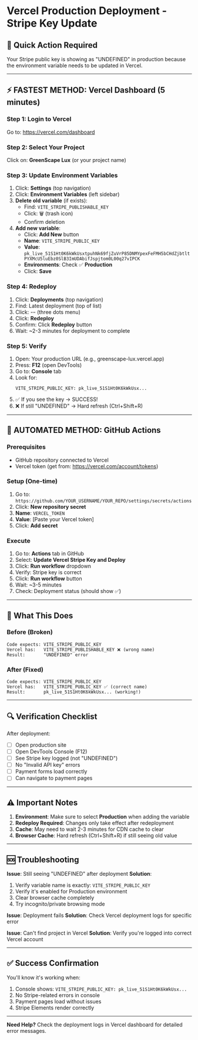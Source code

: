 # Vercel Production Deployment - Stripe Key Update

## 🎯 Quick Action Required

Your Stripe public key is showing as "UNDEFINED" in production because the environment variable needs to be updated in Vercel.

---

## ⚡ FASTEST METHOD: Vercel Dashboard (5 minutes)

### Step 1: Login to Vercel
Go to: https://vercel.com/dashboard

### Step 2: Select Your Project
Click on: **GreenScape Lux** (or your project name)

### Step 3: Update Environment Variables
1. Click: **Settings** (top navigation)
2. Click: **Environment Variables** (left sidebar)
3. **Delete old variable** (if exists):
   - Find: `VITE_STRIPE_PUBLISHABLE_KEY`
   - Click: 🗑️ (trash icon)
   - Confirm deletion
4. **Add new variable**:
   - Click: **Add New** button
   - **Name**: `VITE_STRIPE_PUBLIC_KEY`
   - **Value**: `pk_live_51S1Ht0K6kWkUsxtpuhNk69fjZuVrP85DNMYpexFeFMH5bCHdZjbtltPYXMcU5luEbz0SlB3ImUDAbifJspjtom0L00q27vIPCK`
   - **Environments**: Check ✅ **Production**
   - Click: **Save**

### Step 4: Redeploy
1. Click: **Deployments** (top navigation)
2. Find: Latest deployment (top of list)
3. Click: **⋯** (three dots menu)
4. Click: **Redeploy**
5. Confirm: Click **Redeploy** button
6. Wait: ~2-3 minutes for deployment to complete

### Step 5: Verify
1. Open: Your production URL (e.g., greenscape-lux.vercel.app)
2. Press: **F12** (open DevTools)
3. Go to: **Console** tab
4. Look for:
   ```
   VITE_STRIPE_PUBLIC_KEY: pk_live_51S1Ht0K6kWkUsx...
   ```
5. ✅ If you see the key → SUCCESS!
6. ❌ If still "UNDEFINED" → Hard refresh (Ctrl+Shift+R)

---

## 🤖 AUTOMATED METHOD: GitHub Actions

### Prerequisites
- GitHub repository connected to Vercel
- Vercel token (get from: https://vercel.com/account/tokens)

### Setup (One-time)
1. Go to: `https://github.com/YOUR_USERNAME/YOUR_REPO/settings/secrets/actions`
2. Click: **New repository secret**
3. **Name**: `VERCEL_TOKEN`
4. **Value**: [Paste your Vercel token]
5. Click: **Add secret**

### Execute
1. Go to: **Actions** tab in GitHub
2. Select: **Update Vercel Stripe Key and Deploy**
3. Click: **Run workflow** dropdown
4. Verify: Stripe key is correct
5. Click: **Run workflow** button
6. Wait: ~3-5 minutes
7. Check: Deployment status (should show ✅)

---

## 📝 What This Does

### Before (Broken)
```
Code expects: VITE_STRIPE_PUBLIC_KEY
Vercel has:   VITE_STRIPE_PUBLISHABLE_KEY ❌ (wrong name)
Result:       "UNDEFINED" error
```

### After (Fixed)
```
Code expects: VITE_STRIPE_PUBLIC_KEY
Vercel has:   VITE_STRIPE_PUBLIC_KEY ✅ (correct name)
Result:       pk_live_51S1Ht0K6kWkUsx... (working!)
```

---

## 🔍 Verification Checklist

After deployment:
- [ ] Open production site
- [ ] Open DevTools Console (F12)
- [ ] See Stripe key logged (not "UNDEFINED")
- [ ] No "Invalid API key" errors
- [ ] Payment forms load correctly
- [ ] Can navigate to payment pages

---

## ⚠️ Important Notes

1. **Environment**: Make sure to select **Production** when adding the variable
2. **Redeploy Required**: Changes only take effect after redeployment
3. **Cache**: May need to wait 2-3 minutes for CDN cache to clear
4. **Browser Cache**: Hard refresh (Ctrl+Shift+R) if still seeing old value

---

## 🆘 Troubleshooting

**Issue**: Still seeing "UNDEFINED" after deployment
**Solution**: 
1. Verify variable name is exactly: `VITE_STRIPE_PUBLIC_KEY`
2. Verify it's enabled for Production environment
3. Clear browser cache completely
4. Try incognito/private browsing mode

**Issue**: Deployment fails
**Solution**: Check Vercel deployment logs for specific error

**Issue**: Can't find project in Vercel
**Solution**: Verify you're logged into correct Vercel account

---

## ✅ Success Confirmation

You'll know it's working when:
1. Console shows: `VITE_STRIPE_PUBLIC_KEY: pk_live_51S1Ht0K6kWkUsx...`
2. No Stripe-related errors in console
3. Payment pages load without issues
4. Stripe Elements render correctly

---

**Need Help?** Check the deployment logs in Vercel dashboard for detailed error messages.
